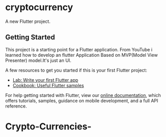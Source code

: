 # cryptocurrency

A new Flutter project.

## Getting Started

This project is a starting point for a Flutter application. From YouTube i learned how to develop an flutter Application Based on MVP(Model View Presenter) model.It's just an UI.

A few resources to get you started if this is your first Flutter project:

- [Lab: Write your first Flutter app](https://flutter.dev/docs/get-started/codelab)
- [Cookbook: Useful Flutter samples](https://flutter.dev/docs/cookbook)

For help getting started with Flutter, view our
[online documentation](https://flutter.dev/docs), which offers tutorials,
samples, guidance on mobile development, and a full API reference.
# Crypto-Currencies-
